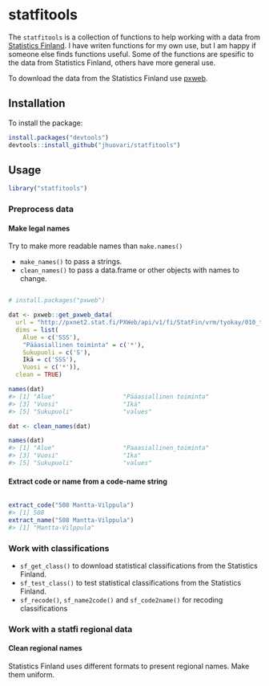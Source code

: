 <!-- README.md is generated from README.Rmd. Please edit that file -->
statfitools
===========

The `statfitools` is a collection of functions to help working with a data from [Statistics Finland](http://tilastokeskus.fi). I have writen functions for my own use, but I am happy if someone else finds functions useful. Some of the functions are spesific to the data from Statistics Finland, others have more general use.

To download the data from the Statistics Finland use [pxweb](https://github.com/rOpenGov/pxweb).

Installation
------------

To install the package:

``` r
install.packages("devtools")
devtools::install_github("jhuovari/statfitools")
```

Usage
-----

``` r
library("statfitools")
```

### Preprocess data

#### Make legal names

Try to make more readable names than `make.names()`

-   `make_names()` to pass a strings.
-   `clean_names()` to pass a data.frame or other objects with names to change.

``` r

# install.packages("pxweb")

dat <- pxweb::get_pxweb_data(
  url = "http://pxnet2.stat.fi/PXWeb/api/v1/fi/StatFin/vrm/tyokay/010_tyokay_tau_101.px",
  dims = list(
    Alue = c('SSS'),
    "Pääasiallinen toiminta" = c('*'),
    Sukupuoli = c('S'),
    Ikä = c('SSS'),
    Vuosi = c('*')),
  clean = TRUE)

names(dat)
#> [1] "Alue"                   "Pääasiallinen toiminta"
#> [3] "Vuosi"                  "Ikä"                   
#> [5] "Sukupuoli"              "values"

dat <- clean_names(dat)

names(dat)
#> [1] "Alue"                   "Paaasiallinen_toiminta"
#> [3] "Vuosi"                  "Ika"                   
#> [5] "Sukupuoli"              "values"
```

#### Extract code or name from a code-name string

``` r

extract_code("508 Mantta-Vilppula")
#> [1] 508
extract_name("508 Mantta-Vilppula")
#> [1] "Mantta-Vilppula"
```

### Work with classifications

-   `sf_get_class()` to download statistical classifications from the Statistics Finland.
-   `sf_test_class()` to test statistical classifications from the Statistics Finland.
-   `sf_recode()`, `sf_name2code()` and `sf_code2name()` for recoding classifications

### Work with a statfi regional data

#### Clean regional names

Statistics Finland uses different formats to present regional names. Make them uniform.
